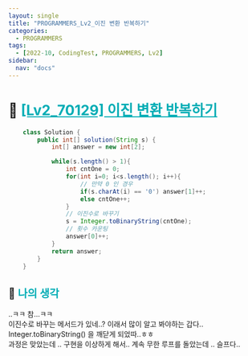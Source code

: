 ```yaml
---
layout: single
title: "PROGRAMMERS_Lv2_이진 변환 반복하기"
categories:
  - PROGRAMMERS
tags:
  - [2022-10, CodingTest, PROGRAMMERS, Lv2]
sidebar:
  nav: "docs"
---
```


# 📁 <b><a style="color:#00adb5" href="https://programmers.co.kr/learn/courses/30/lessons/70129" target=_blank>[Lv2_70129] 이진 변환 반복하기</a></b>

```java
    class Solution {
        public int[] solution(String s) {
            int[] answer = new int[2];

            while(s.length() > 1){
                int cntOne = 0;
                for(int i=0; i<s.length(); i++){
                    // 만약 0 인 경우
                    if(s.charAt(i) == '0') answer[1]++;
                    else cntOne++;
                }
                // 이진수로 바꾸기
                s = Integer.toBinaryString(cntOne);
                // 횟수 카운팅
                answer[0]++;
            }
            return answer;
        }
    }
```

## 🤔 <b><a style="color:#00adb5">나의 생각</a></b>

..ㅋㅋ 참...ㅋㅋ<br>
이진수로 바꾸는 메서드가 있네..? 이래서 많이 알고 봐야하는 갑다..<br>
Integer.toBinaryString() 을 깨닫게 되었따..ㅎㅎ<br>
과정은 맞았는데 .. 구현을 이상하게 해서.. 계속 무한 루프를 돌았는데 .. 슬프다..